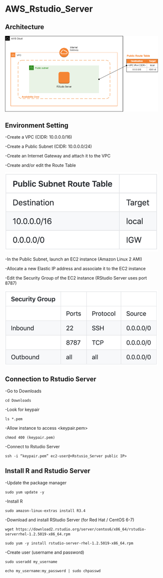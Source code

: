 # AWS_Rstudio_Server
## Architecture
![](https://github.com/Jinn42/AWS_Rstudio_Server/blob/master/Architecture_diagram.png)
## Environment Setting
-Create a VPC (CIDR: 10.0.0.0/16)

-Create a Public Subnet (CIDR: 10.0.0.0/24)

-Create an Internet Gateway and attach it to the VPC

-Create and/or edit the Route Table

![](https://github.com/Jinn42/AWS_Rstudio_Server/blob/master/Routetable.png)

-In the Public Subnet, launch an EC2 instance (Amazon Linux 2 AMI)

-Allocate a new Elastic IP address and associate it to the EC2 instance

-Edit the Security Group of the EC2 instance (RStudio Server uses port 8787)

![](https://github.com/Jinn42/AWS_Rstudio_Server/blob/master/Security_Group.png)

## Connection to Rstudio Server

-Go to Downloads

```
cd Downloads
```

-Look for keypair

```
ls *.pem
```

-Allow instance to access <keypair.pem>
```
chmod 400 (keypair.pem)
```
-Connect to Rstudio Server
```
ssh -i “keypair.pem” ec2-user@<Rstusio_Server public IP>
```

## Install R and Rstudio Server 

-Update the package manager
```
sudo yum update -y
```
-Install R
```
sudo amazon-linux-extras install R3.4
```
-Download and install RStudio Server (for Red Hat / CentOS 6-7)
```
wget https://download2.rstudio.org/server/centos6/x86_64/rstudio-serverrhel-1.2.5019-x86_64.rpm
```
```
sudo yum -y install rstudio-server-rhel-1.2.5019-x86_64.rpm
```
-Create user (username and password)
```
sudo useradd my_username
```
```
echo my_username:my_password | sudo chpasswd
```
